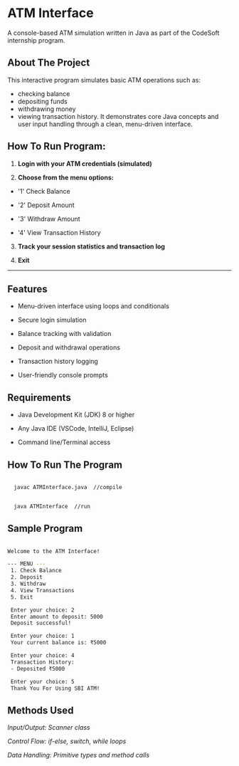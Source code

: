 # ATM Interface

A console-based ATM simulation written in Java as part of the CodeSoft internship program.

## About The Project

This interactive program simulates basic ATM operations such as:

- checking balance
- depositing funds
- withdrawing money
- viewing transaction history. 
It demonstrates core Java concepts and user input handling through a clean, menu-driven interface.


## How To Run Program:

1. **Login with your ATM credentials (simulated)**

2. **Choose from the menu options:**

  - '1' Check Balance

  - '2' Deposit Amount

  - '3' Withdraw Amount

  - '4' View Transaction History

3. **Track your session statistics and transaction log**

4. **Exit**
   
---

## Features

- Menu-driven interface using loops and conditionals

- Secure login simulation

- Balance tracking with validation

- Deposit and withdrawal operations

- Transaction history logging

- User-friendly console prompts

## Requirements

- Java Development Kit (JDK) 8 or higher

- Any Java IDE (VSCode, IntelliJ, Eclipse)

- Command line/Terminal access



## How To Run The Program
```bash

  javac ATMInterface.java  //compile

```

```bash

  java ATMInterface  //run

```

## Sample Program

```bash

Welcome to the ATM Interface!

--- MENU ---
 1. Check Balance
 2. Deposit
 3. Withdraw
 4. View Transactions
 5. Exit

 Enter your choice: 2
 Enter amount to deposit: 5000
 Deposit successful!

 Enter your choice: 1
 Your current balance is: ₹5000

 Enter your choice: 4
 Transaction History:
 - Deposited ₹5000

 Enter your choice: 5
 Thank You For Using SBI ATM!
```

## Methods Used 

*Input/Output: Scanner class*

*Control Flow: if-else, switch, while loops*

*Data Handling: Primitive types and method calls*








